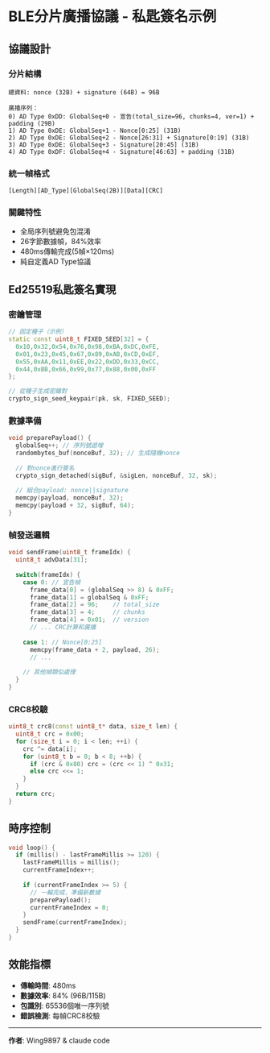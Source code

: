 # BLE分片廣播協議 - 私匙簽名示例

## 協議設計

### 分片結構
```
總資料: nonce (32B) + signature (64B) = 96B

廣播序列：
0) AD Type 0xDD: GlobalSeq+0 - 宣告(total_size=96, chunks=4, ver=1) + padding (29B)
1) AD Type 0xDE: GlobalSeq+1 - Nonce[0:25] (31B)
2) AD Type 0xDE: GlobalSeq+2 - Nonce[26:31] + Signature[0:19] (31B)
3) AD Type 0xDE: GlobalSeq+3 - Signature[20:45] (31B)
4) AD Type 0xDF: GlobalSeq+4 - Signature[46:63] + padding (31B)
```

### 統一幀格式
```
[Length][AD_Type][GlobalSeq(2B)][Data][CRC]
```

### 關鍵特性
- 全局序列號避免包混淆
- 26字節數據幀，84%效率
- 480ms傳輸完成(5幀×120ms)
- 純自定義AD Type協議

## Ed25519私匙簽名實現

### 密鑰管理
```cpp
// 固定種子（示例）
static const uint8_t FIXED_SEED[32] = {
  0x10,0x32,0x54,0x76,0x98,0xBA,0xDC,0xFE,
  0x01,0x23,0x45,0x67,0x89,0xAB,0xCD,0xEF,
  0x55,0xAA,0x11,0xEE,0x22,0xDD,0x33,0xCC,
  0x44,0xBB,0x66,0x99,0x77,0x88,0x00,0xFF
};

// 從種子生成密鑰對
crypto_sign_seed_keypair(pk, sk, FIXED_SEED);
```

### 數據準備
```cpp
void preparePayload() {
  globalSeq++; // 序列號遞增
  randombytes_buf(nonceBuf, 32); // 生成隨機nonce
  
  // 對nonce進行簽名
  crypto_sign_detached(sigBuf, &sigLen, nonceBuf, 32, sk);
  
  // 組合payload: nonce||signature
  memcpy(payload, nonceBuf, 32);
  memcpy(payload + 32, sigBuf, 64);
}
```

### 幀發送邏輯
```cpp
void sendFrame(uint8_t frameIdx) {
  uint8_t advData[31];
  
  switch(frameIdx) {
    case 0: // 宣告幀
      frame_data[0] = (globalSeq >> 8) & 0xFF;
      frame_data[1] = globalSeq & 0xFF;
      frame_data[2] = 96;    // total_size
      frame_data[3] = 4;     // chunks
      frame_data[4] = 0x01;  // version
      // ... CRC計算和廣播
      
    case 1: // Nonce[0:25]
      memcpy(frame_data + 2, payload, 26);
      // ...
      
    // 其他幀類似處理
  }
}
```

### CRC8校驗
```cpp
uint8_t crc8(const uint8_t* data, size_t len) {
  uint8_t crc = 0x00;
  for (size_t i = 0; i < len; ++i) {
    crc ^= data[i];
    for (uint8_t b = 0; b < 8; ++b) {
      if (crc & 0x80) crc = (crc << 1) ^ 0x31;
      else crc <<= 1;
    }
  }
  return crc;
}
```

## 時序控制

```cpp
void loop() {
  if (millis() - lastFrameMillis >= 120) {
    lastFrameMillis = millis();
    currentFrameIndex++;
    
    if (currentFrameIndex >= 5) {
      // 一輪完成，準備新數據
      preparePayload();
      currentFrameIndex = 0;
    }
    sendFrame(currentFrameIndex);
  }
}
```

## 效能指標

- **傳輸時間**: 480ms
- **數據效率**: 84% (96B/115B)
- **包識別**: 65536個唯一序列號
- **錯誤檢測**: 每幀CRC8校驗

---

**作者**: Wing9897 & claude code